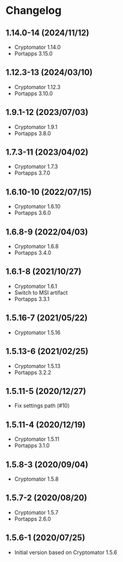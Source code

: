 # Changelog

## 1.14.0-14 (2024/11/12)

* Cryptomator 1.14.0
* Portapps 3.15.0

## 1.12.3-13 (2024/03/10)

* Cryptomator 1.12.3
* Portapps 3.10.0

## 1.9.1-12 (2023/07/03)

* Cryptomator 1.9.1
* Portapps 3.8.0

## 1.7.3-11 (2023/04/02)

* Cryptomator 1.7.3
* Portapps 3.7.0

## 1.6.10-10 (2022/07/15)

* Cryptomator 1.6.10
* Portapps 3.6.0

## 1.6.8-9 (2022/04/03)

* Cryptomator 1.6.8
* Portapps 3.4.0

## 1.6.1-8 (2021/10/27)

* Cryptomator 1.6.1
* Switch to MSI artifact
* Portapps 3.3.1

## 1.5.16-7 (2021/05/22)

* Cryptomator 1.5.16

## 1.5.13-6 (2021/02/25)

* Cryptomator 1.5.13
* Portapps 3.2.2

## 1.5.11-5 (2020/12/27)

* Fix settings path (#10)

## 1.5.11-4 (2020/12/19)

* Cryptomator 1.5.11
* Portapps 3.1.0

## 1.5.8-3 (2020/09/04)

* Cryptomator 1.5.8

## 1.5.7-2 (2020/08/20)

* Cryptomator 1.5.7
* Portapps 2.6.0

## 1.5.6-1 (2020/07/25)

* Initial version based on Cryptomator 1.5.6

